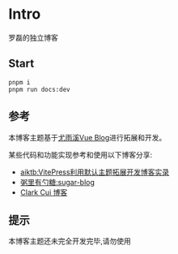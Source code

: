 # Intro

罗磊的独立博客

## Start

```
pnpm i
pnpm run docs:dev
```

## 参考

本博客主题基于[尤雨溪Vue Blog](https://github.com/vuejs/blog)进行拓展和开发。

某些代码和功能实现参考和使用以下博客分享:

* [aiktb:VitePress利用默认主题拓展开发博客实录](https://aiktb.com/posts/vitepress-blog)
* [粥里有勺糖:sugar-blog](https://github.com/ATQQ/sugar-blog)
* [Clark Cui 博客](https://visionary-sunflower-dc7ae3.netlify.app/)

## 提示

本博客主题还未完全开发完毕,请勿使用
